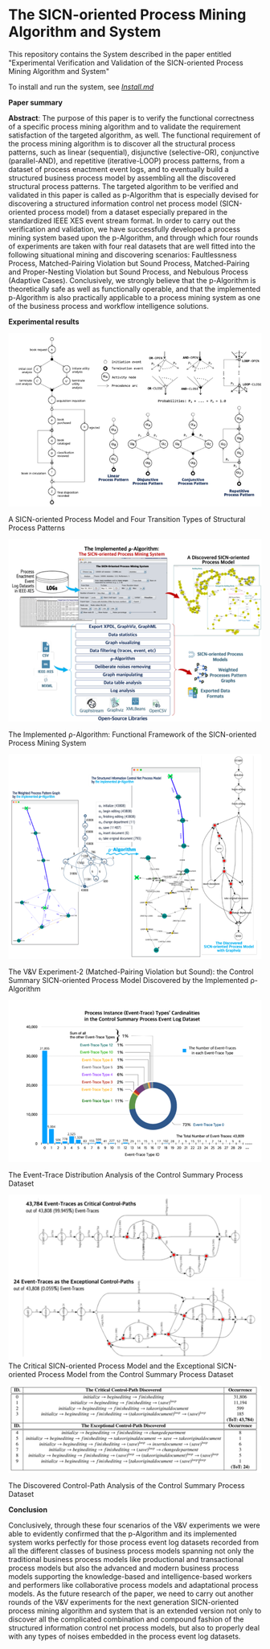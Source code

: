 # The SICN-oriented Process Mining Algorithm and System

This repository contains the System described in the paper entitled "Experimental Verification and Validation of the SICN-oriented Process Mining Algorithm and System"

To install and run the system, see [_Install.md_](../install.md)

**Paper summary**

**Abstract**:
The purpose of this paper is to verify the functional correctness of a specific process mining algorithm and to validate the requirement satisfaction of the targeted algorithm, as well. The functional requirement of the process mining algorithm is to discover all the structural process patterns, such as linear (sequential), disjunctive (selective-OR), conjunctive (parallel-AND), and repetitive (iterative-LOOP) process patterns, from a dataset of process enactment event logs, and to eventually build a structured business process model by assembling all the discovered structural process patterns. The targeted algorithm to be verified and validated in this paper is called as p-Algorithm that is especially devised for discovering a structured information control net process model (SICN-oriented process model) from a dataset especially prepared in the standardized IEEE XES event stream format. In order to carry out the verification and validation, we have successfully developed a process mining system based upon the p-Algorithm, and through which four rounds of experiments are taken with four real datasets that are well fitted into the following situational mining and discovering scenarios: Faultlessness Process, Matched-Pairing Violation but Sound Process, Matched-Pairing and Proper-Nesting Violation but Sound Process, and Nebulous Process (Adaptive Cases). Conclusively, we strongly believe that the p-Algorithm is theoretically safe as well as functionally operable, and that the implemented p-Algorithm is also practically applicable to a process mining system as one of the business process and workflow intelligence solutions.

**Experimental results**

![alt text](fig01.png)

A SICN-oriented Process Model and Four Transition Types of Structural Process Patterns


![Fig04](fig04.png)

The Implemented ρ-Algorithm: Functional Framework of the SICN-oriented Process Mining System

![Fig07](fig07.png)

The V&V Experiment-2 (Matched-Pairing Violation but Sound): the Control Summary SICN-oriented Process Model Discovered by the Implemented ρ-Algorithm

![Fig08](fig08.png)

The Event-Trace Distribution Analysis of the Control Summary Process Dataset

![Fig09](fig09.png)
The Critical SICN-oriented Process Model and the Exceptional SICN-oriented Process Model from the Control Summary Process Dataset

![Fig10](table01.png)

The Discovered Control-Path Analysis of the Control Summary Process Dataset


**Conclusion**

Conclusively, through these four scenarios of the V&V experiments we were able to evidently confirmed that the p-Algorithm and its implemented system works perfectly for those process event log datasets recorded from all the different classes of business process models spanning not only the traditional business process models like productional and transactional process models but also the advanced and modern business process models supporting the knowledge-based and intelligence-based workers and performers like collaborative process models and adaptational process models.
As the future research of the paper, we need to carry out another rounds of the V\&V experiments for the next generation SICN-oriented process mining algorithm and system that is an extended version not only to discover all the complicated combination and compound fashion of the structured information control net process models, but also to properly deal with any types of noises embedded in the process event log datasets.

